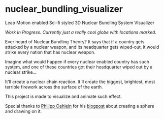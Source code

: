 nuclear_bundling_visualizer
===========================

Leap Motion enabled Sci-fi styled 3D Nuclear Bundling System Visualizer 

*Work In Progress. Currently just a really cool globe with locations marked.*

Ever heard of Nuclear Bundling Theory? It says that if a country gets attacked by a nuclear weapon, and its headquarter gets wiped-out, it would strike every nation that has nuclear weapon.

Imagine what would happen if every nuclear enabled country has such system, and one of these countries got their headquarter wiped out by a nuclear strike... 

It'll create a nuclear chain reaction. It'll create the biggest, brightest, most terrible firework across the surface of the earth. 

This project is made to visualize and animate such effect.

Special thanks to [Philipp Oehlein] for his [blogpost] about creating a sphere and drawing on it. 


[Philipp Oehlein]:http://philippoehrlein.de/#profile
[blogpost]:http://lab.philippoehrlein.de/geodata-on-a-sphere/
